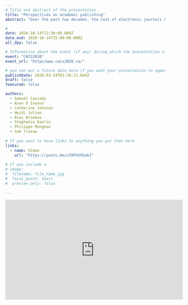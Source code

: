 ```yaml
---
# Title and abstract of the presentation
title: "Perspectives on academic publishing"
abstract: "Over the past two decades, the cost of electronic journals has continually grown to the point that many academic libraries today find it financially unsustainable. This has made it necessary for librarians to begin cancelling major journal subscription packages, known colloquially as big deal packages. The cancellation of big deal packages is complex, and at present, poorly understood practice revolving around the analysis of a range of quantitative and qualitative data. Moreover, it also has a distinct micro-political dimension as it involves reconciling the, at times, conflicting interests of faculty, students, librarians, and publishers. This panel seeks to initiate a dialogue between a diverse group of stakeholders with interests in this issue. It is expected that this dialogue will increase awareness of the complexity involved in managing the size, scope, and cost of big deal subscription packages and will give voice to multiple perspectives on the issue. As such, it is hoped that the panel will contribute to finding common ground from which we can collectively begin thinking about how the symbiotic relationship between academic libraries and publishers can be reinvented."

# 
date: 2020-10-14T13:30:00.000Z
date_end: 2020-10-14T15:00:00.000Z
all_day: false

# Information about the event (if any) during which the presentation takes place.
event: "CAIS2020" 
event_url: "https/www.cais2020.ca/"

# you can put a future date here if you want your presentation to appear only a bit later
publishDate: 2020-03-14T01:28:13.844Z
draft: false
featured: false

authors:
  - Samuel Cassady
  - Asen O Ivanov
  - Catherine Johnson
  - Heidi Julien
  - Alec Brookes
  - Stephanie Kaelin
  - Philippe Mongeon
  - Sam Trosow
  
# If you want to have links to anything you put then here
links:
  - name: Video
    url: "https://youtu.be/ufDPVU9SwkI"
  
# If you include a 
# image:
#  filename: file_name.jpg 
#  focal_point: Smart
#  preview_only: false
  
---
```


<iframe width="560" height="315" src="https://www.youtube.com/embed/ufDPVU9SwkI" frameborder="0" allow="accelerometer; autoplay; clipboard-write; encrypted-media; gyroscope; picture-in-picture" allowfullscreen></iframe>
